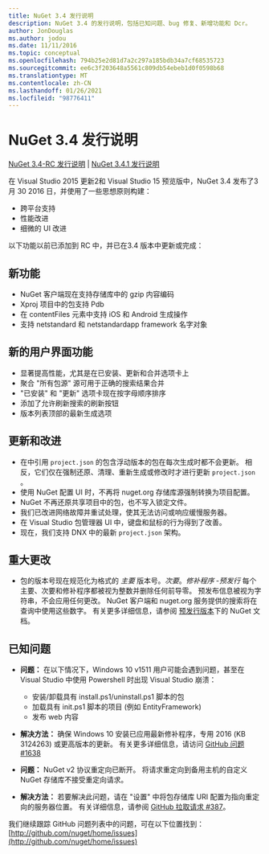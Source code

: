 ```yaml
---
title: NuGet 3.4 发行说明
description: NuGet 3.4 的发行说明，包括已知问题、bug 修复、新增功能和 Dcr。
author: JonDouglas
ms.author: jodou
ms.date: 11/11/2016
ms.topic: conceptual
ms.openlocfilehash: 794b25e2d81d7a2c297a185bdb34a7cf68535723
ms.sourcegitcommit: ee6c3f203648a5561c809db54ebeb1d0f0598b68
ms.translationtype: MT
ms.contentlocale: zh-CN
ms.lasthandoff: 01/26/2021
ms.locfileid: "98776411"
---
```

# <a name="nuget-34-release-notes"></a>NuGet 3.4 发行说明

[NuGet 3.4-RC 发行说明](../release-notes/nuget-3.4-RC.md)  | [NuGet 3.4.1 发行说明](../release-notes/nuget-3.4.1.md)

在 Visual Studio 2015 更新2和 Visual Studio 15 预览版中，NuGet 3.4 发布了3月 30 2016 日，并使用了一些思想原则构建：

* 跨平台支持
* 性能改进
* 细微的 UI 改进

以下功能以前已添加到 RC 中，并已在3.4 版本中更新或完成：

## <a name="new-features"></a>新功能

* NuGet 客户端现在支持存储库中的 gzip 内容编码
* Xproj 项目中的包支持 Pdb
* 在 contentFiles 元素中支持 iOS 和 Android 生成操作
* 支持 netstandard 和 netstandardapp framework 名字对象

## <a name="new-user-interface-features"></a>新的用户界面功能

* 显著提高性能，尤其是在已安装、更新和合并选项卡上
* 聚合 "所有包源" 源可用于正确的搜索结果合并
* "已安装" 和 "更新" 选项卡现在按字母顺序排序
* 添加了允许刷新搜索的刷新按钮
* 版本列表顶部的最新生成选项

## <a name="updates-and-improvements"></a>更新和改进

* 在中引用 `project.json` 的包含浮动版本的包在每次生成时都不会更新。 相反，它们仅在强制还原、清理、重新生成或修改时才进行更新 `project.json` 。
* 使用 NuGet 配置 UI 时，不再将 nuget.org 存储库源强制转换为项目配置。
* NuGet 不再还原共享项目中的包，也不写入锁定文件。
* 我们已改进网络故障并重试处理，使其无法访问或响应缓慢服务器。
* 在 Visual Studio 包管理器 UI 中，键盘和鼠标的行为得到了改善。
* 现在，我们支持 DNX 中的最新 `project.json` 架构。

## <a name="breaking-changes"></a>重大更改

* 包的版本号现在规范化为格式的 *主要* 版本号。*次要*。*修补程序* -*预发行*  每个主要、次要和修补程序都被视为整数并删除任何前导零。  预发布信息被视为字符串，不会应用任何更改。 NuGet 客户端和 nuget.org 服务提供的搜索将在查询中使用这些数字。  有关更多详细信息，请参阅 [预发行版本](../create-packages/prerelease-packages.md)下的 NuGet 文档。

## <a name="known-issues"></a>已知问题

* **问题：** 在以下情况下，Windows 10 v1511 用户可能会遇到问题，甚至在 Visual Studio 中使用 Powershell 时出现 Visual Studio 崩溃：
    * 安装/卸载具有 install.ps1/uninstall.ps1 脚本的包
    * 加载具有 init.ps1 脚本的项目 (例如 EntityFramework) 
    * 发布 web 内容

* **解决方法：** 确保 Windows 10 安装已应用最新修补程序，专用 2016 (KB 3124263) 或更高版本的更新。  有关更多详细信息，请访问 [GitHub 问题 #1638](http://github.com/nuget/home/issues/1638)

* **问题：** NuGet v2 协议重定向已断开。
将请求重定向到备用主机的自定义 NuGet 存储库不接受重定向请求。
* **解决方法：**  若要解决此问题，请在 "设置" 中将包存储库 URI 配置为指向重定向的服务器位置。
有关详细信息，请参阅 [GitHub 拉取请求 #387](https://github.com/NuGet/NuGet.Client/pull/387)。

我们继续跟踪 GitHub 问题列表中的问题，可在以下位置找到： [http://github.com/nuget/home/issues](http://github.com/nuget/home/issues)